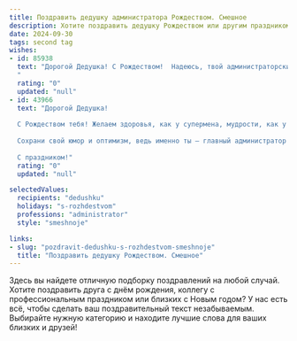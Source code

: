 ```yaml
---
title: Поздравить дедушку администратора Рождеством. Смешное
description: Хотите поздравить дедушку Рождеством или другим праздником? Наш ИИ создаст незабываемое поздравление, а вы обязательно выделитесь среди других.  
date: 2024-09-30
tags: second tag
wishes:
- id: 85938
  text: "Дорогой Дедушка! С Рождеством!  Надеюсь, твой администраторский опыт пригодится тебе сегодня в управлении рождественскими чудесными событиями –  чтобы ни один олень не заблудился, а подарки были доставлены точно по адресам и без задержек, как положено в хорошо отлаженной системе! Желаю тебе праздничного настроения и  столько же радости, сколько у тебя пользователей в пиковые часы работы!
  "
  rating: "0"
  updated: "null"
- id: 43966
  text: "Дорогой Дедушка!
  
  С Рождеством тебя! Желаем здоровья, как у супермена, мудрости, как у совы, и свободного времени, как у пенсионера (хотя ты и так им являешься!). Пусть в твоем администраторском офисе будет меньше бюрократии и больше веселья! Чтобы клавиши на клавиатуре всегда были под твой настрой, а документы сами складывались в идеальные папочки!
  
  Сохрани свой юмор и оптимизм, ведь именно ты — главный администратор нашей жизни! Пусть Рождественские чудеса будут с тобой, как утренний кофе — крепкими и бодрящими!
  
  С праздником!"
  rating: "0"
  updated: "null"

selectedValues:
  recipients: "dedushku"
  holidays: "s-rozhdestvom"
  professions: "administrator"
  style: "smeshnoje"

links:
- slug: "pozdravit-dedushku-s-rozhdestvom-smeshnoje"
  title: "Поздравить дедушку Рождеством. Смешное"
---
```


Здесь вы найдете отличную подборку поздравлений на любой случай.
Хотите поздравить друга с днём рождения, коллегу с профессиональным праздником или близких с Новым годом? У нас есть всё, чтобы сделать ваш поздравительный текст незабываемым. Выбирайте нужную категорию и находите лучшие слова для ваших близких и друзей!
